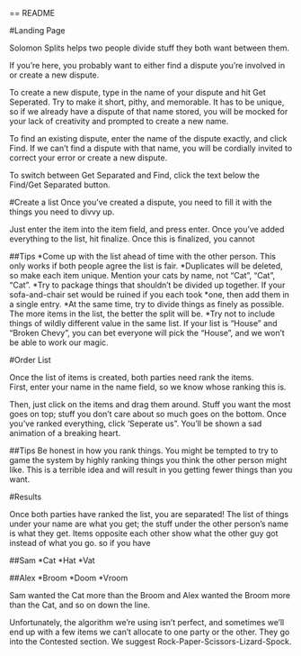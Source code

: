 == README


#Landing Page

Solomon Splits helps two people divide stuff they both want between them.

If you’re here, you probably want to either find a dispute you’re involved in or create a new dispute.

To create a new dispute, type in the name of your dispute and hit Get Seperated.  Try to make it short, pithy, and memorable.  It has to be unique, so if we already have a dispute of that name stored, you will be mocked for your lack of creativity and prompted to create a new name.

To find an existing dispute, enter the name of the dispute exactly, and click Find.  If we can’t find a dispute with that name, you will be cordially invited to correct your error or create a new dispute.

To switch between Get Separated and Find, click the text below the Find/Get Separated button.

#Create a list
Once you’ve created a dispute, you need to fill it with the things you need to divvy up.  

Just enter the item into the item field, and press enter.  Once you’ve added everything to the list, hit finalize.  Once this is finalized, you cannot 

##Tips
*Come up with the list ahead of time with the other person.  This only works if both people agree the list is fair.
*Duplicates will be deleted, so make each item unique.  Mention your cats by name, not “Cat”, “Cat”, “Cat”.
*Try to package things that shouldn’t be divided up together.  If your sofa-and-chair set would be ruined if you each took *one, then add them in a single entry.
*At the same time, try to divide things as finely as possible.  The more items in the list, the better the split will be.
*Try not to include things of wildly different value in the same list.  If your list is “House” and “Broken Chevy”, you can bet everyone will pick the “House”, and we won’t be able to work our magic.

#Order List

Once the list of items is created, both parties need rank the items.  
First, enter your name in the name field, so we know whose ranking this is.

Then, just click on the items and drag them around.  Stuff you want the most goes on top; stuff you don’t care about so much goes on the bottom.  Once you’ve ranked everything, click ‘Seperate us”.  You’ll be shown a sad animation of a breaking heart.

##Tips
Be honest in how you rank things.  You might be tempted to try to game the system by highly ranking things you think the other person might like.  This is a terrible idea and will result in you getting fewer things than you want.

#Results

Once both parties have ranked the list, you are separated!  The list of things under your name are what you get; the stuff under the other person’s name is what they get.  Items opposite each other show what the other guy got instead of what you go.  so if you have

##Sam
*Cat
*Hat
*Vat

##Alex
*Broom
*Doom
*Vroom

Sam wanted the Cat more than the Broom and Alex wanted the Broom more than the Cat, and so on down the line.

Unfortunately, the algorithm we’re using isn’t perfect, and sometimes we’ll end up with a few items we can’t allocate to one party or the other.  They go into the Contested section.  We suggest Rock-Paper-Scissors-Lizard-Spock.


